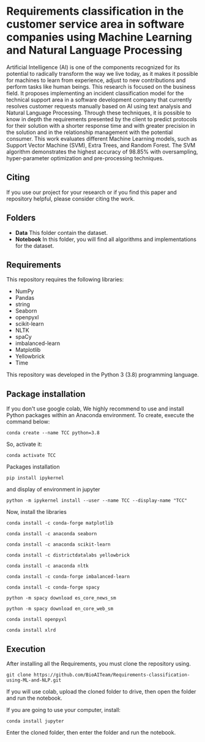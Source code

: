 # Requirements classification in the customer service area in software companies using Machine Learning and Natural Language Processing
Artificial Intelligence (AI) is one of the components recognized for its potential to radically transform the way we live today, as it makes it possible for machines to learn from experience, adjust to new contributions and perform tasks like human beings. This research is focused on the business field. It proposes implementing an incident classification model for the technical support area in a software development company that currently resolves customer requests manually based on AI using text analysis and Natural Language Processing. Through these techniques, it is possible to know in depth the requirements presented by the client to predict protocols for their solution with a shorter response time and with greater precision in the solution and in the relationship management with the potential consumer. This work evaluates different Machine Learning models, such as Support Vector Machine (SVM), Extra Trees, and Random Forest. The SVM algorithm demonstrates the highest accuracy of 98.85% with oversampling, hyper-parameter optimization and pre-processing techniques. 

## Citing

If you use our project for your research or if you find this paper and repository helpful, please consider citing the work.

## Folders

- **Data** This folder contain the dataset.
- **Notebook** In this folder, you will find all algorithms and implementations for the dataset. 

## Requirements
This repository requires the following libraries:

- NumPy
- Pandas
- string
- Seaborn
- openpyxl
- scikit-learn
- NLTK
- spaCy
- imbalanced-learn
- Matplotlib
- Yellowbrick
- Time

This repository was developed in the Python 3 (3.8) programming language.

## Package installation

If you don't use google colab, We highly recommend to use and install Python packages within an Anaconda environment. To create, execute the command below:
```
conda create --name TCC python=3.8
```
So, activate it:
```
conda activate TCC
```
Packages installation
```
pip install ipykernel
```
and display of environment in jupyter
```
python -m ipykernel install --user --name TCC --display-name "TCC"
```
Now, install the libraries
```
conda install -c conda-forge matplotlib
```
```
conda install -c anaconda seaborn
```
```
conda install -c anaconda scikit-learn
```
```
conda install -c districtdatalabs yellowbrick
```
```
conda install -c anaconda nltk
```
```
conda install -c conda-forge imbalanced-learn
```
```
conda install -c conda-forge spacy
```
```
python -m spacy download es_core_news_sm
```
```
python -m spacy download en_core_web_sm
```
```
conda install openpyxl
```
```
conda install xlrd
```

## Execution
After installing all the Requirements, you must clone the repository using.
```
git clone https://github.com/BioAITeam/Requirements-classification-using-ML-and-NLP.git
```
If you will use colab, upload the cloned folder to drive, then open the folder and run the notebook.

If you are going to use your computer, install:
```
conda install jupyter 
```
Enter the cloned folder, then enter the folder and run the notebook.

